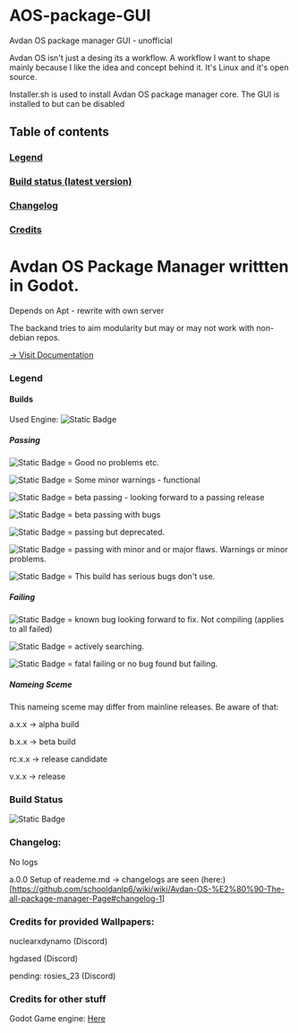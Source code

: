 # AOS-package-GUI
Avdan OS package manager GUI - unofficial

Avdan OS isn't just a desing its a workflow. A workflow I want to shape mainly because I like the idea and concept behind it. It's Linux and it's open source.

Installer.sh is used to install Avdan OS package manager core. The GUI is installed to but can be disabled
## Table of contents
### [Legend](https://github.com/schooldanlp6/AOS-package-GUI/blob/main/README.md#legend-1)
### [Build status (latest version)](https://github.com/schooldanlp6/AOS-package-GUI#builds)
### [Changelog](https://github.com/schooldanlp6/AOS-package-GUI#changelog-1)
### [Credits](https://github.com/schooldanlp6/AOS-package-GUI#credits-for-provided-wallpapers)

# Avdan OS Package Manager writtten in Godot.
Depends on Apt - rewrite with own server

The backand tries to aim modularity but may or may not work with non-debian repos.

[-> Visit Documentation](https://github.com/schooldanlp6/wiki/blob/aosdocs/README.md)
### Legend
#### Builds
Used Engine: ![Static Badge](https://img.shields.io/badge/Godot-Engine_v4.1-blue)
##### Passing
![Static Badge](https://img.shields.io/badge/build-passing-green) = Good no problems etc.

![Static Badge](https://img.shields.io/badge/build-passing-darkgreen) = Some minor warnings - functional

![Static Badge](https://img.shields.io/badge/build-passing-blue) = beta passing - looking forward to a passing release

![Static Badge](https://img.shields.io/badge/build-passing-darkblue) = beta passing with bugs

![Static Badge](https://img.shields.io/badge/build-passing-yellow) = passing but deprecated.

![Static Badge](https://img.shields.io/badge/build-passing-orange) = passing with minor and or major flaws. Warnings or minor problems.

![Static Badge](https://img.shields.io/badge/build-passing-red) = This build has serious bugs don't use.
##### Failing
![Static Badge](https://img.shields.io/badge/build-failing-green) = known bug looking forward to fix. Not compiling (applies to all failed)

![Static Badge](https://img.shields.io/badge/build-failing-yellow) = actively searching.

![Static Badge](https://img.shields.io/badge/build-failing-red) = fatal failing or no bug found but failing.
##### Nameing Sceme
This nameing sceme may differ from mainline releases. Be aware of that:

a.x.x -> alpha build

b.x.x -> beta build

rc.x.x -> release candidate

v.x.x -> release


### Build Status
![Static Badge](https://img.shields.io/badge/build-passing-red)


### Changelog:
No logs

a.0.0
Setup of reademe.md
-> changelogs are seen (here:)[https://github.com/schooldanlp6/wiki/wiki/Avdan-OS-%E2%80%90-The-all-package-manager-Page#changelog-1]

### Credits for provided Wallpapers:

nuclearxdynamo (Discord)

hgdased (Discord)

pending: rosies_23 (Discord)

### Credits for other stuff
Godot Game engine: [Here](https://godotengine.org/)

